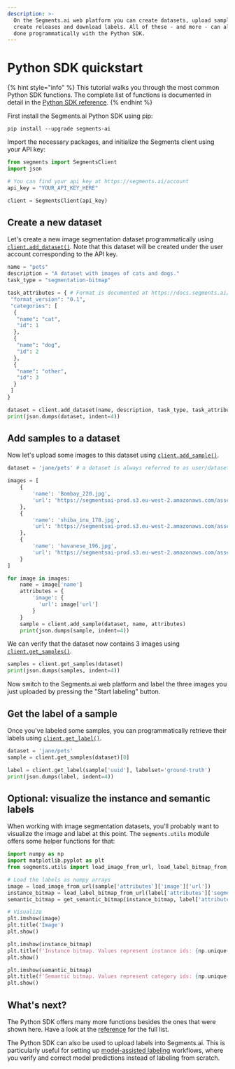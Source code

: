 ```yaml
---
description: >-
  On the Segments.ai web platform you can create datasets, upload samples,
  create releases and download labels. All of these - and more - can also be
  done programmatically with the Python SDK.
---
```


# Python SDK quickstart

{% hint style="info" %}
This tutorial walks you through the most common Python SDK functions. The complete list of functions is documented in detail in the [Python SDK reference](../python-sdk.md).
{% endhint %}

First install the Segments.ai Python SDK using pip:

```
pip install --upgrade segments-ai
```

Import the necessary packages, and initialize the Segments client using your API key:&#x20;

```python
from segments import SegmentsClient
import json

# You can find your api key at https://segments.ai/account
api_key = "YOUR_API_KEY_HERE"

client = SegmentsClient(api_key)
```

## Create a new dataset

Let's create a new image segmentation dataset programmatically using [`client.add_dataset()`](../python-sdk.md#create-a-dataset). Note that this dataset will be created under the user account corresponding to the API key.

```python
name = "pets"
description = "A dataset with images of cats and dogs."
task_type = "segmentation-bitmap"

task_attributes = { # Format is documented at https://docs.segments.ai/configure-label-editor
 "format_version": "0.1",
 "categories": [
  {
   "name": "cat",
   "id": 1
  },
  {
   "name": "dog",
   "id": 2
  },
  {
   "name": "other",
   "id": 3
  }
 ]
}

dataset = client.add_dataset(name, description, task_type, task_attributes)
print(json.dumps(dataset, indent=4))
```

## Add samples to a dataset

Now let's upload some images to this dataset using [`client.add_sample()`](../python-sdk.md#create-a-sample).

```python
dataset = 'jane/pets' # a dataset is always referred to as user/dataset.

images = [
    {
        'name': 'Bombay_220.jpg', 
        'url': 'https://segmentsai-prod.s3.eu-west-2.amazonaws.com/assets/jane/a13358ef-a1ae-443c-8ea1-5f61dd9cdc26.jpg'
    },
    {
        'name': 'shiba_inu_178.jpg', 
        'url': 'https://segmentsai-prod.s3.eu-west-2.amazonaws.com/assets/jane/4f47973f-5568-47f1-8a7d-44bfeb6f0f76.jpg'
    },
    {
        'name': 'havanese_196.jpg', 
        'url': 'https://segmentsai-prod.s3.eu-west-2.amazonaws.com/assets/jane/2a6b3cd9-0688-422b-b555-8730d0813e1b.jpg'
    }
]

for image in images:    
    name = image['name']
    attributes = {
        'image': {
          'url': image['url'] 
        }
    }
    sample = client.add_sample(dataset, name, attributes)
    print(json.dumps(sample, indent=4))
```

We can verify that the dataset now contains 3 images using [`client.get_samples()`](../python-sdk.md#list-samples).

```python
samples = client.get_samples(dataset)
print(json.dumps(samples, indent=4))
```

Now switch to the Segments.ai web platform and label the three images you just uploaded by pressing the "Start labeling" button.

## Get the label of a sample

Once you've labeled some samples, you can programmatically retrieve their labels using [`client.get_label()`](../python-sdk.md#get-a-label).

```python
dataset = 'jane/pets'
sample = client.get_samples(dataset)[0]

label = client.get_label(sample['uuid'], labelset='ground-truth')
print(json.dumps(label, indent=4))
```

## Optional: visualize the instance and semantic labels

When working with image segmentation datasets, you'll probably want to visualize the image and label at this point. The `segments.utils` module offers some helper functions for that:

```python
import numpy as np
import matplotlib.pyplot as plt
from segments.utils import load_image_from_url, load_label_bitmap_from_url, get_semantic_bitmap

# Load the labels as numpy arrays
image = load_image_from_url(sample['attributes']['image']['url'])
instance_bitmap = load_label_bitmap_from_url(label['attributes']['segmentation_bitmap']['url'])
semantic_bitmap = get_semantic_bitmap(instance_bitmap, label['attributes']['annotations'])

# Visualize
plt.imshow(image)
plt.title('Image')
plt.show()

plt.imshow(instance_bitmap)
plt.title(f'Instance bitmap. Values represent instance ids: {np.unique(instance_bitmap)}')
plt.show()

plt.imshow(semantic_bitmap)
plt.title(f'Semantic bitmap. Values represent category ids: {np.unique(semantic_bitmap)}')
plt.show()
```

## What's next?

The Python SDK offers many more functions besides the ones that were shown here. Have a look at the [reference](../python-sdk.md) for the full list.

The Python SDK can also be used to upload labels into Segments.ai. This is particularly useful for setting up [model-assisted labeling](model-assisted-labeling.md) workflows, where you verify and correct model predictions instead of labeling from scratch.
